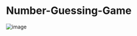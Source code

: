 # Number-Guessing-Game
![image](https://user-images.githubusercontent.com/72307225/185558167-0f276c7e-a012-43c1-8e30-dc1de9147928.png)
